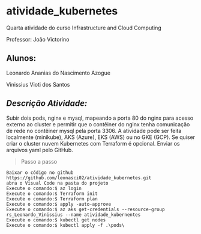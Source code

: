 # atividade_kubernetes

Quarta atividade do curso Infrastructure and Cloud Computing 

Professor: João Victorino

## Alunos:

Leonardo Ananias do Nascimento Azogue 

Vinissius Vioti dos Santos 

## ***Descrição Atividade:*** 
Subir dois pods, nginx e mysql, mapeando a porta 80 do nginx para acesso externo ao cluster e permitir que o contêiner do nginx 
tenha comunicação de rede no contêiner mysql pela porta 3306. A atividade pode ser feita localmente (minikube), AKS (Azure), EKS (AWS) ou no GKE (GCP). 
Se quiser criar o cluster nuvem Kubernetes com Terraform é opcional. Enviar os arquivos yaml pelo GitHub.


> Passo a passo
```
Baixar o código no github https://github.com/leonasci02/atividade_kubernetes.git
abra o Visual Code na pasta do projeto
Execute o comando:$ az login 
Execute o comando:$ Terraform init 
Execute o comando:$ Terraform plan
Execute o comando:$ apply -auto-approve
Execute o comando:$ az aks get-credentials --resource-group rs_Leonardo_Vinissius --name atividade_kubernentes
Execute o comando:$ kubectl get nodes
Execute o comando:$ kubectl apply -f .\pods\

```
